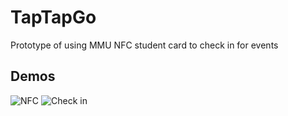 # TapTapGo
Prototype of using MMU NFC student card to check in for events

## Demos

![NFC](https://thumbs.gfycat.com/BraveWelllitAmericanbulldog-size_restricted.gif)
![Check in](https://thumbs.gfycat.com/ConfusedOddballGrasshopper-size_restricted.gif)
